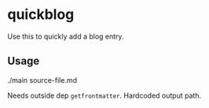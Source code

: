 # quickblog

Use this to quickly add a blog entry.


## Usage

./main source-file.md


Needs outside dep `getfrontmatter`.
Hardcoded output path.
